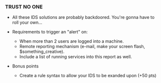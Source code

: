 ### TRUST NO ONE
* All these IDS solutions are probably backdoored. You're gonna have to roll your own...
* Requirements to trigger an "alert" on:
    * When more than 2 users are logged into a machine.
    * Remote reporting mechanism (e-mail, make your screen flash, $something_creative).
    * Include a list of running services into this report as well.

* Bonus points
    * Create a rule syntax to allow your IDS to be exanded upon (+50 pts)
